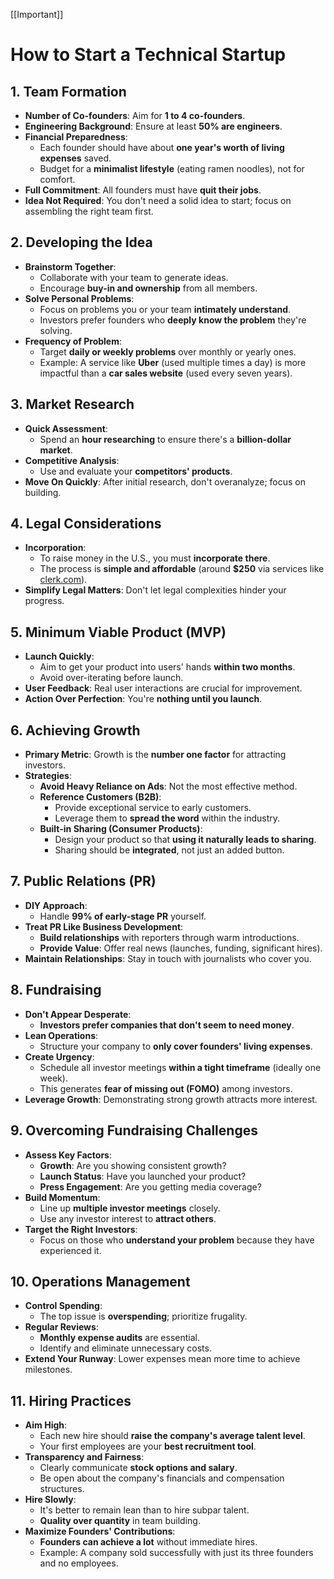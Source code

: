 [[Important]]
# How to Start a Technical Startup

## 1. Team Formation

- **Number of Co-founders**: Aim for **1 to 4 co-founders**.
- **Engineering Background**: Ensure at least **50% are engineers**.
- **Financial Preparedness**:
  - Each founder should have about **one year's worth of living expenses** saved.
  - Budget for a **minimalist lifestyle** (eating ramen noodles), not for comfort.
- **Full Commitment**: All founders must have **quit their jobs**.
- **Idea Not Required**: You don't need a solid idea to start; focus on assembling the right team first.

## 2. Developing the Idea

- **Brainstorm Together**:
  - Collaborate with your team to generate ideas.
  - Encourage **buy-in and ownership** from all members.
- **Solve Personal Problems**:
  - Focus on problems you or your team **intimately understand**.
  - Investors prefer founders who **deeply know the problem** they're solving.
- **Frequency of Problem**:
  - Target **daily or weekly problems** over monthly or yearly ones.
  - Example: A service like **Uber** (used multiple times a day) is more impactful than a **car sales website** (used every seven years).

## 3. Market Research

- **Quick Assessment**:
  - Spend an **hour researching** to ensure there's a **billion-dollar market**.
- **Competitive Analysis**:
  - Use and evaluate your **competitors' products**.
- **Move On Quickly**: After initial research, don't overanalyze; focus on building.

## 4. Legal Considerations

- **Incorporation**:
  - To raise money in the U.S., you must **incorporate there**.
  - The process is **simple and affordable** (around **$250** via services like [clerk.com](https://www.clerk.com/)).
- **Simplify Legal Matters**: Don't let legal complexities hinder your progress.

## 5. Minimum Viable Product (MVP)

- **Launch Quickly**:
  - Aim to get your product into users' hands **within two months**.
  - Avoid over-iterating before launch.
- **User Feedback**: Real user interactions are crucial for improvement.
- **Action Over Perfection**: You're **nothing until you launch**.

## 6. Achieving Growth

- **Primary Metric**: Growth is the **number one factor** for attracting investors.
- **Strategies**:
  - **Avoid Heavy Reliance on Ads**: Not the most effective method.
  - **Reference Customers (B2B)**:
    - Provide exceptional service to early customers.
    - Leverage them to **spread the word** within the industry.
  - **Built-in Sharing (Consumer Products)**:
    - Design your product so that **using it naturally leads to sharing**.
    - Sharing should be **integrated**, not just an added button.

## 7. Public Relations (PR)

- **DIY Approach**:
  - Handle **99% of early-stage PR** yourself.
- **Treat PR Like Business Development**:
  - **Build relationships** with reporters through warm introductions.
  - **Provide Value**: Offer real news (launches, funding, significant hires).
- **Maintain Relationships**: Stay in touch with journalists who cover you.

## 8. Fundraising

- **Don't Appear Desperate**:
  - **Investors prefer companies that don't seem to need money**.
- **Lean Operations**:
  - Structure your company to **only cover founders' living expenses**.
- **Create Urgency**:
  - Schedule all investor meetings **within a tight timeframe** (ideally one week).
  - This generates **fear of missing out (FOMO)** among investors.
- **Leverage Growth**: Demonstrating strong growth attracts more interest.

## 9. Overcoming Fundraising Challenges

- **Assess Key Factors**:
  - **Growth**: Are you showing consistent growth?
  - **Launch Status**: Have you launched your product?
  - **Press Engagement**: Are you getting media coverage?
- **Build Momentum**:
  - Line up **multiple investor meetings** closely.
  - Use any investor interest to **attract others**.
- **Target the Right Investors**:
  - Focus on those who **understand your problem** because they have experienced it.

## 10. Operations Management

- **Control Spending**:
  - The top issue is **overspending**; prioritize frugality.
- **Regular Reviews**:
  - **Monthly expense audits** are essential.
  - Identify and eliminate unnecessary costs.
- **Extend Your Runway**: Lower expenses mean more time to achieve milestones.

## 11. Hiring Practices

- **Aim High**:
  - Each new hire should **raise the company's average talent level**.
  - Your first employees are your **best recruitment tool**.
- **Transparency and Fairness**:
  - Clearly communicate **stock options and salary**.
  - Be open about the company's financials and compensation structures.
- **Hire Slowly**:
  - It's better to remain lean than to hire subpar talent.
  - **Quality over quantity** in team building.
- **Maximize Founders' Contributions**:
  - **Founders can achieve a lot** without immediate hires.
  - Example: A company sold successfully with just its three founders and no employees.
